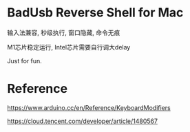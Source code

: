 # BadUsb Reverse Shell for Mac

输入法兼容, 秒级执行, 窗口隐藏, 命令无痕

M1芯片稳定运行, Intel芯片需要自行调大delay

Just for fun.

# Reference

https://www.arduino.cc/en/Reference/KeyboardModifiers

https://cloud.tencent.com/developer/article/1480567
